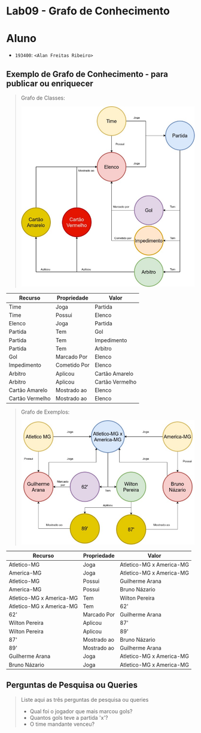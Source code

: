 # Lab09 - Grafo de Conhecimento

# Aluno
* `193400`: `<Alan Freitas Ribeiro>`

## Exemplo de Grafo de Conhecimento - para publicar ou enriquecer
>
> Grafo de Classes:
> 
> ![Modelo Lógico de Grafos](images/lab09classes_v2.jpg)

| Recurso | Propriedade | Valor |
| --- | --- | --- |
| Time | Joga | Partida |
| Time | Possui | Elenco |
| Elenco | Joga | Partida |
| Partida | Tem | Gol |
| Partida | Tem | Impedimento |
| Partida | Tem | Arbitro |
| Gol | Marcado Por | Elenco |
| Impedimento | Cometido Por | Elenco |
| Arbitro | Aplicou | Cartão Amarelo |
| Arbitro | Aplicou | Cartão Vermelho |
| Cartão Amarelo | Mostrado ao | Elenco |
| Cartão Vermelho | Mostrado ao | Elenco |

> Grafo de Exemplos:
> 
> ![Modelo Lógico de Grafos](images/lab09exemplo_v2.jpg)

| Recurso | Propriedade | Valor |
| --- | --- | --- |
| Atletico-MG | Joga | Atletico-MG x America-MG |
| America-MG | Joga | Atletico-MG x America-MG |
| Atletico-MG | Possui | Guilherme Arana |
| America-MG | Possui | Bruno Názario |
| Atletico-MG x America-MG | Tem | Wilton Pereira |
| Atletico-MG x America-MG | Tem | 62' |
| 62' | Marcado Por | Guilherme Arana |
| Wilton Pereira | Aplicou | 87' |
| Wilton Pereira | Aplicou | 89' |
| 87' | Mostrado ao | Bruno Názario |
| 89' | Mostrado ao | Guilherme Arana |
| Guilherme Arana | Joga | Atletico-MG x America-MG |
| Bruno Názario | Joga | Atletico-MG x America-MG |

## Perguntas de Pesquisa ou Queries

> Liste aqui as três perguntas de pesquisa ou queries
> * Qual foi o jogador que mais marcou gols?
> * Quantos gols teve a partida 'x'?
> * O time mandante venceu?
